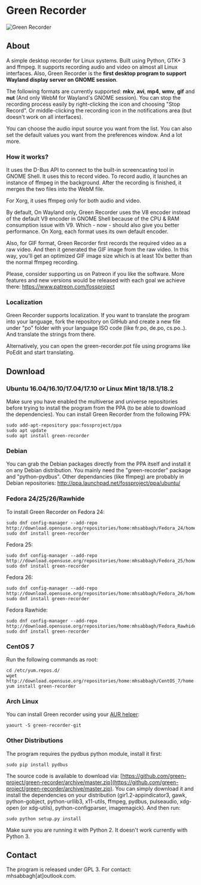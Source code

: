 # Green Recorder

![Green Recorder](http://i.imgur.com/re5NyaJ.png)

## About

A simple desktop recorder for Linux systems. Built using Python, GTK+ 3 and ffmpeg. It supports recording audio and video on almost all Linux interfaces. Also, Green Recorder is the **first desktop program to support Wayland display server on GNOME session**.

The following formats are currently supported: **mkv**, **avi**, **mp4**, **wmv**, **gif** and **nut** (And only WebM for Wayland's GNOME session). You can stop the recording process easily by right-clicking the icon and choosing "Stop Record". Or middle-clicking the recording icon in the notifications area (but doesn't work on all interfaces).

You can choose the audio input source you want from the list. You can also set the default values you want from the preferences window. And a lot more.

### How it works?

It uses the D-Bus API to connect to the built-in screencasting tool in GNOME Shell. It uses this to record video. To record audio, it launches an instance of ffmpeg in the background. After the recording is finished, it merges the two files into the WebM file.

For Xorg, it uses ffmpeg only for both audio and video.

By default, On Wayland only, Green Recorder uses the V8 encoder instead of the default V9 encoder in GNOME Shell because of the CPU & RAM consumption issue with V9. Which - now - should also give you better performance. On Xorg, each format uses its own default encoder.

Also, for GIF format, Green Recorder first records the required video as a raw video. And then it generated the GIF image from the raw video. In this way, you'll get an optimized GIF image size which is at least 10x better than the normal ffmpeg recording.

Please, consider supporting us on Patreon if you like the software. More features and new versions would be released with each goal we achieve there: https://www.patreon.com/fossproject

### Localization

Green Recorder supports localization. If you want to translate the program into your language, fork the repository on GitHub and create a new file under "po" folder with your language ISO code (like fr.po, de.po, cs.po..). And translate the strings from there.

Alternatively, you can open the green-recorder.pot file using programs like PoEdit and start translating.

## Download

### Ubuntu 16.04/16.10/17.04/17.10 or Linux Mint 18/18.1/18.2

Make sure you have enabled the multiverse and universe repositories before trying to install the program from the PPA (to be able to download the dependencies). You can install Green Recorder from the following PPA:

    sudo add-apt-repository ppa:fossproject/ppa
    sudo apt update
    sudo apt install green-recorder

### Debian

You can grab the Debian packages directly from the PPA itself and install it on any Debian distribution. You mainly need the "green-recorder" package and "python-pydbus". Other dependancies (like ffmpeg) are probably in Debian repositories: http://ppa.launchpad.net/fossproject/ppa/ubuntu/

### Fedora 24/25/26/Rawhide

To install Green Recorder on Fedora 24:

    sudo dnf config-manager --add-repo http://download.opensuse.org/repositories/home:mhsabbagh/Fedora_24/home:mhsabbagh.repo
    sudo dnf install green-recorder

Fedora 25:

    sudo dnf config-manager --add-repo http://download.opensuse.org/repositories/home:mhsabbagh/Fedora_25/home:mhsabbagh.repo
    sudo dnf install green-recorder

Fedora 26:

    sudo dnf config-manager --add-repo http://download.opensuse.org/repositories/home:mhsabbagh/Fedora_26/home:mhsabbagh.repo
    sudo dnf install green-recorder

Fedora Rawhide:

    sudo dnf config-manager --add-repo http://download.opensuse.org/repositories/home:mhsabbagh/Fedora_Rawhide/home:mhsabbagh.repo
    sudo dnf install green-recorder

### CentOS 7

Run the following commands as root:

    cd /etc/yum.repos.d/
    wget http://download.opensuse.org/repositories/home:mhsabbagh/CentOS_7/home:mhsabbagh.repo
    yum install green-recorder
     
### Arch Linux

You can install Green recorder using your [AUR helper](https://wiki.archlinux.org/index.php/AUR_helpers):

    yaourt -S green-recorder-git

### Other Distributions

The program requires the pydbus python module, install it first:

    sudo pip install pydbus
    
The source code is available to download via: [https://github.com/green-project/green-recorder/archive/master.zip](https://github.com/green-project/green-recorder/archive/master.zip). You can simply download it and install the dependencies on your distribution (gir1.2-appindicator3, gawk, python-gobject, python-urllib3, x11-utils, ffmpeg, pydbus, pulseaudio, xdg-open (or xdg-utils), python-configparser, imagemagick). And then run: 

    sudo python setup.py install

Make sure you are running it with Python 2. It doesn't work currently with Python 3.
    
## Contact

The program is released under GPL 3. For contact: mhsabbagh[at]outlook.com.
